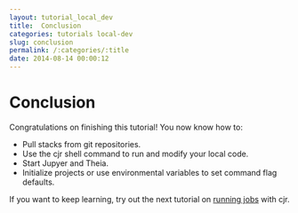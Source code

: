 ```yaml
---
layout: tutorial_local_dev
title:  Conclusion
categories: tutorials local-dev
slug: conclusion
permalink: /:categories/:title
date: 2014-08-14 00:00:12
---
```



Conclusion
=============

Congratulations on finishing this tutorial! You now know how to:
- Pull stacks from git repositories.
- Use the cjr shell command to run and modify your local code.
- Start Jupyer and Theia.
- Initialize projects or use environmental variables to set command flag defaults.

If you want to keep learning, try out the next tutorial on [running jobs](/tutorials/local-jobs/overview) with cjr.